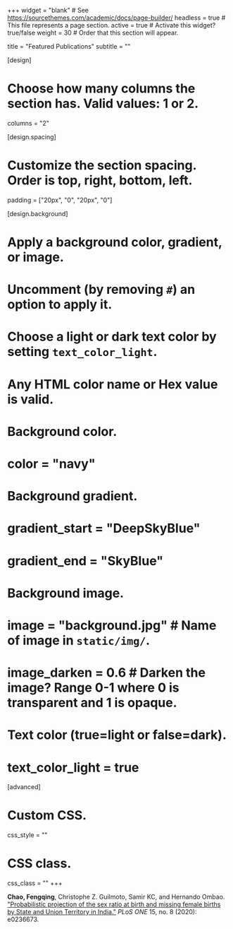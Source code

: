 +++
widget = "blank"  # See https://sourcethemes.com/academic/docs/page-builder/
headless = true  # This file represents a page section.
active = true  # Activate this widget? true/false
weight = 30  # Order that this section will appear.

title = "Featured Publications"
subtitle = ""

[design]
  # Choose how many columns the section has. Valid values: 1 or 2.
  columns = "2"

[design.spacing]
  # Customize the section spacing. Order is top, right, bottom, left.
  padding = ["20px", "0", "20px", "0"]  

[design.background]
# Apply a background color, gradient, or image.
#   Uncomment (by removing `#`) an option to apply it.
#   Choose a light or dark text color by setting `text_color_light`.
#   Any HTML color name or Hex value is valid.
  
# Background color.
# color = "navy"
  
# Background gradient.
# gradient_start = "DeepSkyBlue"
# gradient_end = "SkyBlue"
  
# Background image.
# image = "background.jpg"  # Name of image in `static/img/`.
# image_darken = 0.6  # Darken the image? Range 0-1 where 0 is transparent and 1 is opaque.

# Text color (true=light or false=dark).
# text_color_light = true  
  
[advanced]
# Custom CSS. 
css_style = ""
 
# CSS class.
css_class = ""
+++

**Chao, Fengqing**, Christophe Z. Guilmoto, Samir KC, and Hernando Ombao. ["Probabilistic projection of the sex ratio at birth and missing female births by State and Union Territory in India."](https://journals.plos.org/plosone/article?id=10.1371/journal.pone.0236673) *PLoS ONE* 15, no. 8 (2020): e0236673.<div data-badge-popover="right" data-badge-type="1" data-doi="10.1371/journal.pone.0236673" data-hide-no-mentions="true" class="altmetric-embed"></div>

